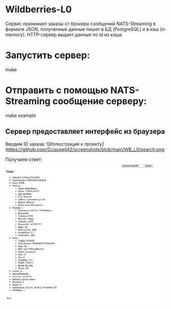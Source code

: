 # Wildberries-L0

Сервис принимает заказы от брокера сообщений NATS-Streaming в формате JSON, 
полученные данные пишет в БД (PostgreSQL) и в кэш (in memory).
HTTP-сервер выдает данные по id из кэша.

# Запустить сервер:
make

# Отправить с помощью NATS-Streaming сообщение серверу:
make example

## Сервер предоставляет интерфейс из браузера

Вводим ID заказа:
![Иллюстрация к проекту](https://github.com/Ccaswell42/screenshots/blob/main/WB_L0/search.png



Получаем ответ:
![Иллюстрация к проекту](https://github.com/Ccaswell42/screenshots/blob/main/WB_L0/response.png)
